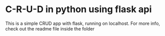 # C-R-U-D in python using flask api

This is a simple CRUD app with flask, running on localhost.
For more info, check out the readme file inside the folder

